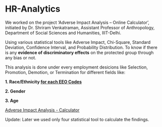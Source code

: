 # HR-Analytics

We worked on the project ‘Adverse Impact Analysis – Online Calculator’, initiated by Dr. Shriram Venkatraman, Assistant Professor of Anthropology, Department of Social Sciences and Humanities, IIIT-Delhi.

Using various statistical tools like Adverse Impact, Chi-Square, Standard Deviation, Confidence Interval, and Probability Distribution. To know if there is any **evidence of discriminatory effects** on the protected group through any bias or not. 

This analysis is done under every employment desicions like Selection, Promotion, Demotion, or Termination for different fields like:

  **1. Race/Ethnicity [for each EEO Codes](https://www.eeoc.gov/employers/eeo-1-survey/eeo-1-instruction-booklet)**
  
  **2. Gender**
  
  **3. Age**

[Adverse Impact Analysis - Calculator](https://adverse-impact-analysis.herokuapp.com/)
  
Update: Later we used only four statistical tool to calculate the findings.

